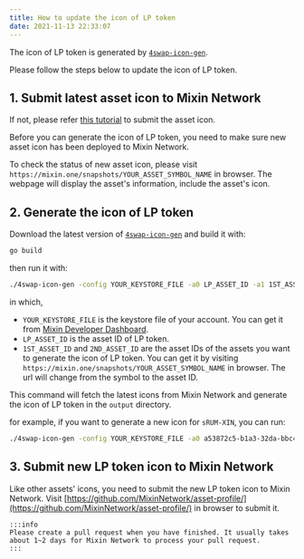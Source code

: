 ```yaml
---
title: How to update the icon of LP token
date: 2021-11-13 22:33:07
---
```


The icon of LP token is generated by [`4swap-icon-gen`](https://github.com/fox-one/4swap-icon-gen).

Please follow the steps below to update the icon of LP token.

## 1. Submit latest asset icon to Mixin Network

If not, please refer [this tutorial](https://docs.pando.im/docs/lake/tutorials/listing) to submit the asset icon.

Before you can generate the icon of LP token, you need to make sure new asset icon has been deployed to Mixin Network.

To check the status of new asset icon, please visit `https://mixin.one/snapshots/YOUR_ASSET_SYMBOL_NAME` in browser. The webpage will display the asset's information, include the asset's icon.

## 2. Generate the icon of LP token

Download the latest version of  [`4swap-icon-gen`](https://github.com/fox-one/4swap-icon-gen) and build it with:

```bash
go build
```

then run it with:

```bash
./4swap-icon-gen -config YOUR_KEYSTORE_FILE -a0 LP_ASSET_ID -a1 1ST_ASSET_ID -a2 2ND_ASSET_ID
```

in which,

- `YOUR_KEYSTORE_FILE` is the keystore file of your account. You can get it from [Mixin Developer Dashboard](https://developers.mixin.one/dashboard).
- `LP_ASSET_ID` is the asset ID of LP token.
- `1ST_ASSET_ID` and `2ND_ASSET_ID` are the asset IDs of the assets you want to generate the icon of LP token. You can get it by visiting `https://mixin.one/snapshots/YOUR_ASSET_SYMBOL_NAME` in browser. The url will change from the symbol to the asset ID.

This command will fetch the latest icons from Mixin Network and generate the icon of LP token in the `output` directory.

for example, if you want to generate a new icon for `sRUM-XIN`, you can run:

```bash
./4swap-icon-gen -config YOUR_KEYSTORE_FILE -a0 a53872c5-b1a3-32da-bbc4-230a7ced69cb -a1 4f2ec12c-22f4-3a9e-b757-c84b6415ea8f -a2 c94ac88f-4671-3976-b60a-09064f1811e8
```

## 3. Submit new LP token icon to Mixin Network

Like other assets' icons, you need to submit the new LP token icon to Mixin Network. Visit [https://github.com/MixinNetwork/asset-profile/](https://github.com/MixinNetwork/asset-profile/) in browser to submit it.

````mdx-code-block
:::info
Please create a pull request when you have finished. It usually takes about 1~2 days for Mixin Network to process your pull request.
:::  
````